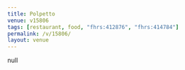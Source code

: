 ```yaml
---
title: Polpetto
venue: v15806
tags: [restaurant, food, "fhrs:412876", "fhrs:414784"]
permalink: /v/15806/
layout: venue
---
```

null